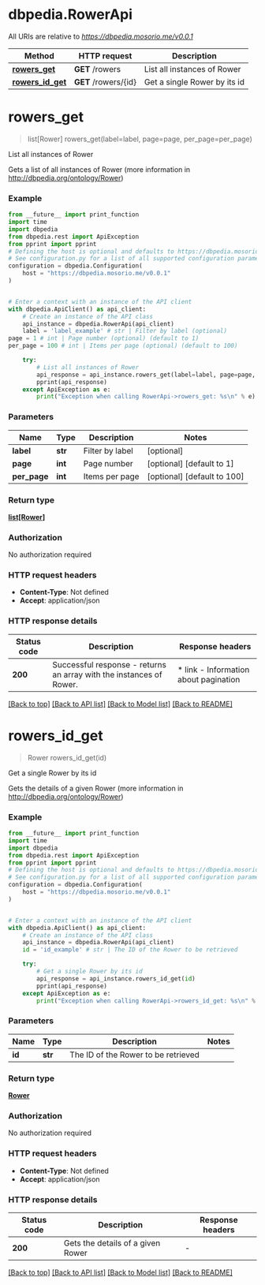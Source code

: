 # dbpedia.RowerApi

All URIs are relative to *https://dbpedia.mosorio.me/v0.0.1*

Method | HTTP request | Description
------------- | ------------- | -------------
[**rowers_get**](RowerApi.md#rowers_get) | **GET** /rowers | List all instances of Rower
[**rowers_id_get**](RowerApi.md#rowers_id_get) | **GET** /rowers/{id} | Get a single Rower by its id


# **rowers_get**
> list[Rower] rowers_get(label=label, page=page, per_page=per_page)

List all instances of Rower

Gets a list of all instances of Rower (more information in http://dbpedia.org/ontology/Rower)

### Example

```python
from __future__ import print_function
import time
import dbpedia
from dbpedia.rest import ApiException
from pprint import pprint
# Defining the host is optional and defaults to https://dbpedia.mosorio.me/v0.0.1
# See configuration.py for a list of all supported configuration parameters.
configuration = dbpedia.Configuration(
    host = "https://dbpedia.mosorio.me/v0.0.1"
)


# Enter a context with an instance of the API client
with dbpedia.ApiClient() as api_client:
    # Create an instance of the API class
    api_instance = dbpedia.RowerApi(api_client)
    label = 'label_example' # str | Filter by label (optional)
page = 1 # int | Page number (optional) (default to 1)
per_page = 100 # int | Items per page (optional) (default to 100)

    try:
        # List all instances of Rower
        api_response = api_instance.rowers_get(label=label, page=page, per_page=per_page)
        pprint(api_response)
    except ApiException as e:
        print("Exception when calling RowerApi->rowers_get: %s\n" % e)
```

### Parameters

Name | Type | Description  | Notes
------------- | ------------- | ------------- | -------------
 **label** | **str**| Filter by label | [optional] 
 **page** | **int**| Page number | [optional] [default to 1]
 **per_page** | **int**| Items per page | [optional] [default to 100]

### Return type

[**list[Rower]**](Rower.md)

### Authorization

No authorization required

### HTTP request headers

 - **Content-Type**: Not defined
 - **Accept**: application/json

### HTTP response details
| Status code | Description | Response headers |
|-------------|-------------|------------------|
**200** | Successful response - returns an array with the instances of Rower. |  * link - Information about pagination <br>  |

[[Back to top]](#) [[Back to API list]](../README.md#documentation-for-api-endpoints) [[Back to Model list]](../README.md#documentation-for-models) [[Back to README]](../README.md)

# **rowers_id_get**
> Rower rowers_id_get(id)

Get a single Rower by its id

Gets the details of a given Rower (more information in http://dbpedia.org/ontology/Rower)

### Example

```python
from __future__ import print_function
import time
import dbpedia
from dbpedia.rest import ApiException
from pprint import pprint
# Defining the host is optional and defaults to https://dbpedia.mosorio.me/v0.0.1
# See configuration.py for a list of all supported configuration parameters.
configuration = dbpedia.Configuration(
    host = "https://dbpedia.mosorio.me/v0.0.1"
)


# Enter a context with an instance of the API client
with dbpedia.ApiClient() as api_client:
    # Create an instance of the API class
    api_instance = dbpedia.RowerApi(api_client)
    id = 'id_example' # str | The ID of the Rower to be retrieved

    try:
        # Get a single Rower by its id
        api_response = api_instance.rowers_id_get(id)
        pprint(api_response)
    except ApiException as e:
        print("Exception when calling RowerApi->rowers_id_get: %s\n" % e)
```

### Parameters

Name | Type | Description  | Notes
------------- | ------------- | ------------- | -------------
 **id** | **str**| The ID of the Rower to be retrieved | 

### Return type

[**Rower**](Rower.md)

### Authorization

No authorization required

### HTTP request headers

 - **Content-Type**: Not defined
 - **Accept**: application/json

### HTTP response details
| Status code | Description | Response headers |
|-------------|-------------|------------------|
**200** | Gets the details of a given Rower |  -  |

[[Back to top]](#) [[Back to API list]](../README.md#documentation-for-api-endpoints) [[Back to Model list]](../README.md#documentation-for-models) [[Back to README]](../README.md)

